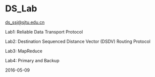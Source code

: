 # DS_Lab
ds_ssj@sjtu.edu.cn

Lab1: Reliable Data Transport Protocol

Lab2: Destination Sequenced Distance Vector (DSDV) Routing Protocol

Lab3: MapReduce

Lab4: Primary and Backup

2016-05-09
